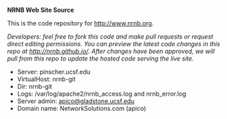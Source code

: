 **NRNB Web Site Source**

This is the code repository for http://www.nrnb.org.

*Developers: feel free to fork this code and make pull requests or request direct editing permissions. You can preview the latest code changes in this repo at http://nrnb.github.io/. After changes have been approved, we will pull from this repo to update the hosted code serving the live site.*

* Server: pinscher.ucsf.edu
* VirtualHost: nrnb-git
* Dir: nrnb-git
* Logs: /var/log/apache2/nrnb_access.log and nrnb_error.log
* Server admin: apico@gladstone.ucsf.edu
* Domain name: NetworkSolutions.com (apico)

